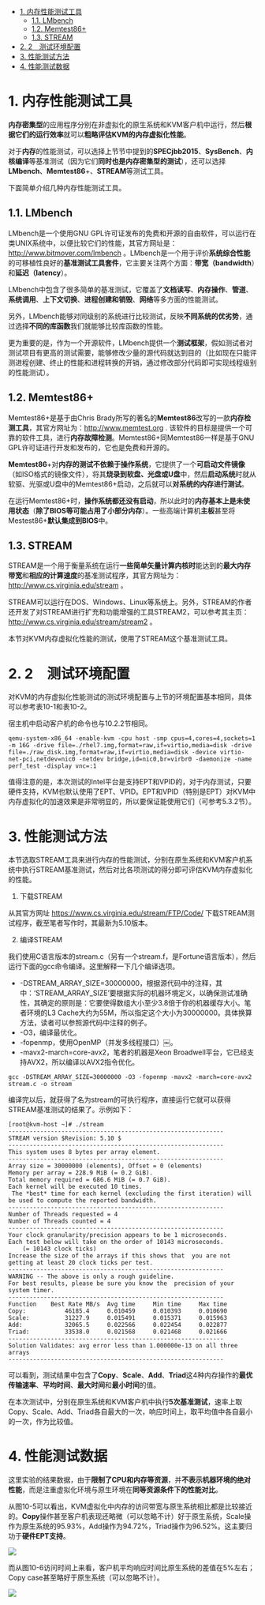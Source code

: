 
<!-- @import "[TOC]" {cmd="toc" depthFrom=1 depthTo=6 orderedList=false} -->

<!-- code_chunk_output -->

- [1. 内存性能测试工具](#1-内存性能测试工具)
  - [1.1. LMbench](#11-lmbench)
  - [1.2. Memtest86\+](#12-memtest86)
  - [1.3. STREAM](#13-stream)
- [2. 2　测试环境配置](#2-2-测试环境配置)
- [3. 性能测试方法](#3-性能测试方法)
- [4. 性能测试数据](#4-性能测试数据)

<!-- /code_chunk_output -->

# 1. 内存性能测试工具

**内存密集型**的应用程序分别在非虚拟化的原生系统和KVM客户机中运行，然后**根据它们的运行效率**就可以**粗略评估KVM的内存虚拟化性能**。

对于**内存**的性能测试，可以选择上节节中提到的**SPECjbb2015**、**SysBench**、**内核编译**等基准测试（因为它们**同时也是内存密集型的测试**），还可以选择**LMbench**、**Memtest86**+、**STREAM**等测试工具。

下面简单介绍几种内存性能测试工具。

## 1.1. LMbench

LMbench是一个使用GNU GPL许可证发布的免费和开源的自由软件，可以运行在类UNIX系统中，以便比较它们的性能，其官方网址是：http://www.bitmover.com/lmbench 。LMbench是一个用于评价**系统综合性能**的可移植性良好的**基准测试工具套件**，它主要关注两个方面：**带宽（bandwidth**）和**延迟（latency**）。

LMbench中包含了很多简单的基准测试，它覆盖了**文档读写**、**内存操作**、**管道**、**系统调用**、**上下文切换**、**进程创建和销毁**、**网络**等多方面的性能测试。

另外，LMbench能够对同级别的系统进行比较测试，反映**不同系统的优劣势**，通过选择**不同的库函数**我们就能够比较库函数的性能。

更为重要的是，作为一个开源软件，LMbench提供一个**测试框架**，假如测试者对测试项目有更高的测试需要，能够修改少量的源代码就达到目的（比如现在只能评测进程创建、终止的性能和进程转换的开销，通过修改部分代码即可实现线程级别的性能测试）。

## 1.2. Memtest86\+

Memtest86\+是基于由Chris Brady所写的著名的**Memtest86**改写的一款**内存检测工具**，其官方网址为：http://www.memtest.org . 该软件的目标是提供一个可靠的软件工具，进行**内存故障检测**。Memtest86\+同Memtest86一样是基于GNU GPL许可证进行开发和发布的，它也是免费和开源的。

**Memtest86**\+对**内存的测试不依赖于操作系统**，它提供了一个**可启动文件镜像**（如ISO格式的镜像文件），将其**烧录到软盘、光盘或U盘**中，然后**启动系统**时就从软驱、光驱或U盘中的Memtest86\+启动，之后就可以**对系统的内存进行测试**。

在运行Memtest86\+时，**操作系统都还没有启动**，所以此时的**内存基本上是未使用状态**（**除了BIOS等可能占用了小部分内存**）。一些高端计算机**主板**甚至将Mestest86\+**默认集成到BIOS**中。

## 1.3. STREAM

STREAM是一个用于衡量系统在运行**一些简单矢量计算内核时**能达到的**最大内存带宽**和**相应的计算速度**的基准测试程序，其官方网址为：http://www.cs.virginia.edu/stream 。 

STREAM可以运行在DOS、Windows、Linux等系统上。另外，STREAM的作者还开发了对STREAM进行扩充和功能增强的工具STREAM2，可以参考其主页：http://www.cs.virginia.edu/stream/stream2 。

本节对KVM内存虚拟化性能的测试，使用了STREAM这个基准测试工具。

# 2. 2　测试环境配置

对KVM的内存虚拟化性能测试的测试环境配置与上节的环境配置基本相同，具体可以参考表10\-1和表10\-2。

宿主机中启动客户机的命令也与10.2.2节相同。

```
qemu-system-x86_64 -enable-kvm -cpu host -smp cpus=4,cores=4,sockets=1 -m 16G -drive file=./rhel7.img,format=raw,if=virtio,media=disk -drive file=./raw_disk.img,format=raw,if=virtio,media=disk -device virtio-net-pci,netdev=nic0 -netdev bridge,id=nic0,br=virbr0 -daemonize -name perf_test -display vnc=:1
```

值得注意的是，本次测试的Intel平台是支持EPT和VPID的，对于内存测试，只要硬件支持，KVM也默认使用了EPT、VPID。EPT和VPID（特别是EPT）对KVM中内存虚拟化的加速效果是非常明显的，所以要保证能使用它们（可参考5.3.2节）。

# 3. 性能测试方法

本节选取STREAM工具来进行内存的性能测试，分别在原生系统和KVM客户机系统中执行STREAM基准测试，然后对比各项测试的得分即可评估KVM内存虚拟化的性能。

1. 下载STREAM

从其官方网址 https://www.cs.virginia.edu/stream/FTP/Code/ 下载STREAM测试程序，截至笔者写作时，其最新为5.10版本。

2. 编译STREAM

我们使用C语言版本的stream.c（另有一个stream.f，是Fortune语言版本），然后运行下面的gcc命令编译。这里解释一下几个编译选项。

- \-DSTREAM\_ARRAY\_SIZE=30000000，根据源代码中的注释，其中：‘STREAM_ARRAY_SIZE’要根据实际的机器环境定义，以确保测试准确性，其确定的原则是：它要使得数组大小至少3.8倍于你的机器缓存大小。笔者环境的L3 Cache大约为55M，所以指定这个大小为30000000。具体换算方法，读者可以参照源代码中注释的例子。
- \-O3，编译最优化。
- \-fopenmp，使用OpenMP（并发多线程接口）￼。
- \-mavx2\-march=core\-avx2，笔者的机器是Xeon Broadwell平台，它已经支持AVX2，所以编译以AVX2指令优化。

```
gcc -DSTREAM_ARRAY_SIZE=30000000 -O3 -fopenmp -mavx2 -march=core-avx2 stream.c -o stream
```

编译完以后，就获得了名为stream的可执行程序，直接运行它就可以获得STREAM基准测试的结果了。示例如下：

```
[root@kvm-host ~]# ./stream￼
-------------------------------------------------------------￼
STREAM version $Revision: 5.10 $￼
-------------------------------------------------------------￼
This system uses 8 bytes per array element.￼
-------------------------------------------------------------￼
Array size = 30000000 (elements), Offset = 0 (elements)￼
Memory per array = 228.9 MiB (= 0.2 GiB).￼
Total memory required = 686.6 MiB (= 0.7 GiB).￼
Each kernel will be executed 10 times.￼
 The *best* time for each kernel (excluding the first iteration)￼will be used to compute the reported bandwidth.￼
-------------------------------------------------------------￼
Number of Threads requested = 4￼
Number of Threads counted = 4￼
-------------------------------------------------------------￼
Your clock granularity/precision appears to be 1 microseconds.￼
Each test below will take on the order of 10143 microseconds.￼
    (= 10143 clock ticks)￼
Increase the size of the arrays if this shows that￼ you are not getting at least 20 clock ticks per test.￼
-------------------------------------------------------------￼
WARNING -- The above is only a rough guideline.￼
For best results, please be sure you know the￼ precision of your system timer.￼
-------------------------------------------------------------￼
Function    Best Rate MB/s  Avg time     Min time     Max time￼
Copy:           46185.4     0.010459     0.010393     0.010690￼
Scale:          31227.9     0.015491     0.015371     0.015963￼
Add:            32065.5     0.022566     0.022454     0.022877￼
Triad:          33538.0     0.021568     0.021468     0.021666￼
-------------------------------------------------------------￼
Solution Validates: avg error less than 1.000000e-13 on all three arrays￼
-------------------------------------------------------------
```

可以看到，测试结果中包含了**Copy**、**Scale**、**Add**、**Triad**这4种内存操作的**最优传输速率**、**平均时间**、**最大时间**和**最小时间**的值。

在本次测试中，分别在原生系统和KVM客户机中执行**5次基准测试**，速率上取Copy、Scale、Add、Triad各自最大的一次，响应时间上，取平均值中各自最小的一次，作为比较值。

# 4. 性能测试数据

这里实验的结果数据，由于**限制了CPU和内存等资源**，并**不表示机器环境的绝对性能**，而是注重虚拟化环境与原生环境在**同等资源条件下的性能对比**。

从图10\-5可以看出，KVM虚拟化中内存的访问带宽与原生系统相比都是比较接近的。**Copy**操作甚至客户机表现还略微（可以忽略不计）好于原生系统，Scale操作为原生系统的95.93%，Add操作为94.72%，Triad操作为96.52%。这主要归功于**硬件EPT支持**。

![](./images/2019-05-11-21-33-33.png)

而从图10-6访问时间上来看，客户机平均响应时间比原生系统的差值在5%左右；Copy case甚至略好于原生系统（可以忽略不计）。

![](./images/2019-05-11-21-35-45.png)